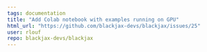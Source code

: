 ```yaml
---
tags: documentation
title: "Add Colab notebook with examples running on GPU"
html_url: "https://github.com/blackjax-devs/blackjax/issues/25"
user: rlouf
repo: blackjax-devs/blackjax
---
```



